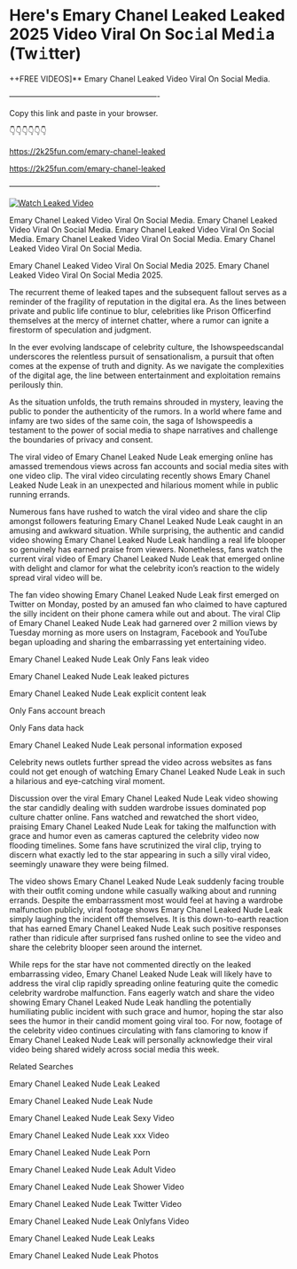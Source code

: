 # Here's Emary Chanel Leaked Leaked 2025 Video Viral On Soc𝚒al Med𝚒a (Tw𝚒tter)

++FREE VIDEOS]** Emary Chanel Leaked Video Viral On Social Media.

———————————————————-

Copy this link and paste in your browser.

👇👇👇👇👇👇

https://2k25fun.com/emary-chanel-leaked

https://2k25fun.com/emary-chanel-leaked

———————————————————-

[![Watch Leaked Video](https://miro.medium.com/v2/resize:fit:828/format:webp/1*cilzJN44JGOrTw9NJCrNHA.gif "Watch Leaked Video")](https://2k25fun.com/emary-chanel-leaked)

Emary Chanel Leaked Video Viral On Social Media. Emary Chanel Leaked Video Viral On Social Media. Emary Chanel Leaked Video Viral On Social Media. Emary Chanel Leaked Video Viral On Social Media. Emary Chanel Leaked Video Viral On Social Media.

Emary Chanel Leaked Video Viral On Social Media 2025. Emary Chanel Leaked Video Viral On Social Media 2025.

The recurrent theme of leaked tapes and the subsequent fallout serves as a reminder of the fragility of reputation in the digital era. As the lines between private and public life continue to blur, celebrities like Prison Officerfind themselves at the mercy of internet chatter, where a rumor can ignite a firestorm of speculation and judgment.

In the ever evolving landscape of celebrity culture, the Ishowspeedscandal underscores the relentless pursuit of sensationalism, a pursuit that often comes at the expense of truth and dignity. As we navigate the complexities of the digital age, the line between entertainment and exploitation remains perilously thin.

As the situation unfolds, the truth remains shrouded in mystery, leaving the public to ponder the authenticity of the rumors. In a world where fame and infamy are two sides of the same coin, the saga of Ishowspeedis a testament to the power of social media to shape narratives and challenge the boundaries of privacy and consent.

The viral video of Emary Chanel Leaked Nude Leak emerging online has amassed tremendous views across fan accounts and social media sites with one video clip. The viral video circulating recently shows Emary Chanel Leaked Nude Leak in an unexpected and hilarious moment while in public running errands.

Numerous fans have rushed to watch the viral video and share the clip amongst followers featuring Emary Chanel Leaked Nude Leak caught in an amusing and awkward situation. While surprising, the authentic and candid video showing Emary Chanel Leaked Nude Leak handling a real life blooper so genuinely has earned praise from viewers. Nonetheless, fans watch the current viral video of Emary Chanel Leaked Nude Leak that emerged online with delight and clamor for what the celebrity icon’s reaction to the widely spread viral video will be.

The fan video showing Emary Chanel Leaked Nude Leak first emerged on Twitter on Monday, posted by an amused fan who claimed to have captured the silly incident on their phone camera while out and about. The viral Clip of Emary Chanel Leaked Nude Leak had garnered over 2 million views by Tuesday morning as more users on Instagram, Facebook and YouTube began uploading and sharing the embarrassing yet entertaining video.

Emary Chanel Leaked Nude Leak Only Fans leak video

Emary Chanel Leaked Nude Leak leaked pictures

Emary Chanel Leaked Nude Leak explicit content leak

Only Fans account breach

Only Fans data hack

Emary Chanel Leaked Nude Leak personal information exposed

Celebrity news outlets further spread the video across websites as fans could not get enough of watching Emary Chanel Leaked Nude Leak in such a hilarious and eye-catching viral moment.

Discussion over the viral Emary Chanel Leaked Nude Leak video showing the star candidly dealing with sudden wardrobe issues dominated pop culture chatter online. Fans watched and rewatched the short video, praising Emary Chanel Leaked Nude Leak for taking the malfunction with grace and humor even as cameras captured the celebrity video now flooding timelines. Some fans have scrutinized the viral clip, trying to discern what exactly led to the star appearing in such a silly viral video, seemingly unaware they were being filmed.

The video shows Emary Chanel Leaked Nude Leak suddenly facing trouble with their outfit coming undone while casually walking about and running errands. Despite the embarrassment most would feel at having a wardrobe malfunction publicly, viral footage shows Emary Chanel Leaked Nude Leak simply laughing the incident off themselves. It is this down-to-earth reaction that has earned Emary Chanel Leaked Nude Leak such positive responses rather than ridicule after surprised fans rushed online to see the video and share the celebrity blooper seen around the internet.

While reps for the star have not commented directly on the leaked embarrassing video, Emary Chanel Leaked Nude Leak will likely have to address the viral clip rapidly spreading online featuring quite the comedic celebrity wardrobe malfunction. Fans eagerly watch and share the video showing Emary Chanel Leaked Nude Leak handling the potentially humiliating public incident with such grace and humor, hoping the star also sees the humor in their candid moment going viral too. For now, footage of the celebrity video continues circulating with fans clamoring to know if Emary Chanel Leaked Nude Leak will personally acknowledge their viral video being shared widely across social media this week.

Related Searches

Emary Chanel Leaked Nude Leak Leaked

Emary Chanel Leaked Nude Leak Nude

Emary Chanel Leaked Nude Leak Sexy Video

Emary Chanel Leaked Nude Leak xxx Video

Emary Chanel Leaked Nude Leak Porn

Emary Chanel Leaked Nude Leak Adult Video

Emary Chanel Leaked Nude Leak Shower Video

Emary Chanel Leaked Nude Leak Twitter Video

Emary Chanel Leaked Nude Leak Onlyfans Video

Emary Chanel Leaked Nude Leak Leaks

Emary Chanel Leaked Nude Leak Photos